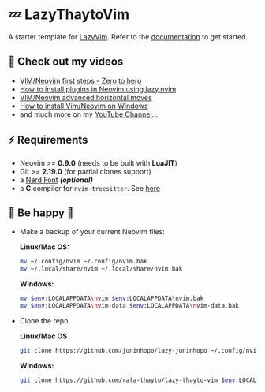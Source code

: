 # 💤 LazyThaytoVim

A starter template for [LazyVim](https://github.com/LazyVim/LazyVim).
Refer to the [documentation](https://lazyvim.github.io/installation) to get started.

## 🎥 Check out my videos

- [VIM/Neovim first steps - Zero to hero](https://youtu.be/7U9fVUFYx90?si=a0vMktzzFF3mSQo1)
- [How to install plugins in Neovim using lazy.nvim](https://youtu.be/W7Jf4bnPcXY?si=ZnwscS28OcrO2AcM)
- [VIM/Neovim advanced horizontal moves](https://youtu.be/UGtAOHMKvSw?si=seEzJ6hX_hmjbhK-)
- [How to install Vim/Neovim on Windows](https://youtu.be/gwVe00HVvrk?si=5Bk-a58woBeKTsbF)
- and much more on my [YouTube Channel](https://www.youtube.com/@thayto_dev)...

## ⚡️ Requirements

- Neovim >= **0.9.0** (needs to be built with **LuaJIT**)
- Git >= **2.19.0** (for partial clones support)
- a [Nerd Font](https://www.nerdfonts.com/) **_(optional)_**
- a **C** compiler for `nvim-treesitter`. See [here](https://github.com/nvim-treesitter/nvim-treesitter#requirements)

## 🚀 Be happy 🥰

- Make a backup of your current Neovim files:

  **Linux/Mac OS:**
  ```sh
  mv ~/.config/nvim ~/.config/nvim.bak
  mv ~/.local/share/nvim ~/.local/share/nvim.bak
  ```

  **Windows:**
  ```sh
  mv $env:LOCALAPPDATA\nvim $env:LOCALAPPDATA\nvim.bak
  mv $env:LOCALAPPDATA\nvim-data $env:LOCALAPPDATA\nvim-data.bak
  ```

- Clone the repo

  **Linux/Mac OS**
  ```sh
  git clone https://github.com/juninhopo/lazy-juninhopo ~/.config/nvim
  ```

  **Windows:**
  ```sh
  git clone https://github.com/rafa-thayto/lazy-thayto-vim $env:LOCALAPPDATA\nvim
  ```
